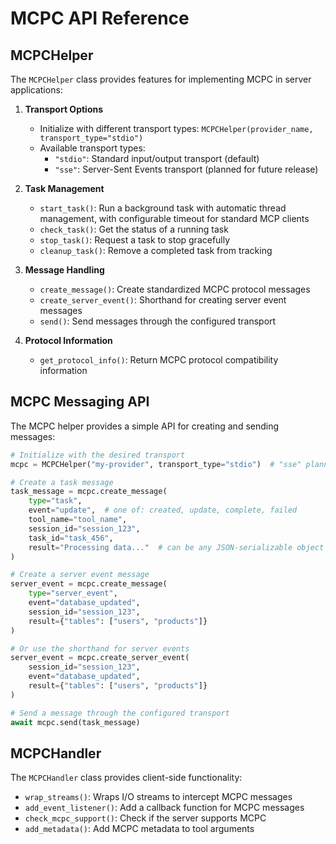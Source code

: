 # MCPC API Reference

## MCPCHelper

The `MCPCHelper` class provides features for implementing MCPC in server applications:

1. **Transport Options**

   - Initialize with different transport types: `MCPCHelper(provider_name, transport_type="stdio")`
   - Available transport types:
     - `"stdio"`: Standard input/output transport (default)
     - `"sse"`: Server-Sent Events transport (planned for future release)

2. **Task Management**

   - `start_task()`: Run a background task with automatic thread management, with configurable timeout for standard MCP clients
   - `check_task()`: Get the status of a running task
   - `stop_task()`: Request a task to stop gracefully
   - `cleanup_task()`: Remove a completed task from tracking

3. **Message Handling**

   - `create_message()`: Create standardized MCPC protocol messages
   - `create_server_event()`: Shorthand for creating server event messages
   - `send()`: Send messages through the configured transport

4. **Protocol Information**
   - `get_protocol_info()`: Return MCPC protocol compatibility information

## MCPC Messaging API

The MCPC helper provides a simple API for creating and sending messages:

```python
# Initialize with the desired transport
mcpc = MCPCHelper("my-provider", transport_type="stdio")  # "sse" planned for future releases

# Create a task message
task_message = mcpc.create_message(
    type="task",
    event="update",  # one of: created, update, complete, failed
    tool_name="tool_name",
    session_id="session_123",
    task_id="task_456",
    result="Processing data..."  # can be any JSON-serializable object
)

# Create a server event message
server_event = mcpc.create_message(
    type="server_event",
    event="database_updated",
    session_id="session_123",
    result={"tables": ["users", "products"]}
)

# Or use the shorthand for server events
server_event = mcpc.create_server_event(
    session_id="session_123",
    event="database_updated",
    result={"tables": ["users", "products"]}
)

# Send a message through the configured transport
await mcpc.send(task_message)
```

## MCPCHandler

The `MCPCHandler` class provides client-side functionality:

- `wrap_streams()`: Wraps I/O streams to intercept MCPC messages
- `add_event_listener()`: Add a callback function for MCPC messages
- `check_mcpc_support()`: Check if the server supports MCPC
- `add_metadata()`: Add MCPC metadata to tool arguments
